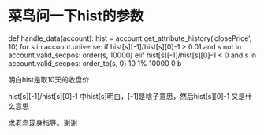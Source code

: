 # 菜鸟问一下hist的参数

def handle_data(account):
hist = account.get_attribute_history(’closePrice’, 10)
for s in account.universe:
if hist[s][-1]/hist[s][0]-1 > 0.01 and s not in account.valid_secpos:
order(s, 10000)
elif hist[s][-1]/hist[s][0]-1 < 0 and s in account.valid_secpos:
order_to(s, 0) 10 1% 10000 0 b


明白hist是取10天的收盘价

hist[s][-1]/hist[s][0]-1 中hist[s]明白，[-1]是啥子意思，然后hist[s][0]-1 又是什么意思

求老鸟现身指导。谢谢
